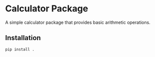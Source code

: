 # Calculator Package

A simple calculator package that provides basic arithmetic operations.

## Installation

```bash
pip install .